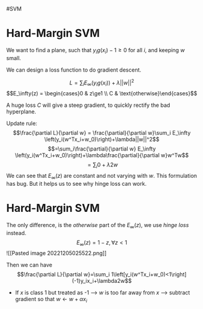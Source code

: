 #SVM 

# Hard-Margin SVM

We want to find a plane, such that $y_i g(x_i) -1 \ge 0$ for all $i$, and keeping $w$ small.

We can design a loss function to do gradient descent.

$$L = \sum_i E_\infty \left(y_ig(x_i)\right)+\lambda||w||^2$$
$$E_\infty(z) = \begin{cases}0 & z\ge1 \\ C & \text{otherwise}\end{cases}$$

A huge loss $C$ will give a steep gradient, to quickly rectify the bad hyperplane.

Update rule:
$$\frac{\partial L}{\partial w} = \frac{\partial}{\partial w}\sum_i E_\infty \left(y_i(w^Tx_i+w_0)\right)+\lambda||w||^2$$
$$=\sum_i\frac{\partial}{\partial w} E_\infty \left(y_i(w^Tx_i+w_0)\right)+\lambda\frac{\partial}{\partial w}w^Tw$$
$$=\sum_i 0+\lambda2w$$
We can see that $E_\infty(z)$ are constant and not varying with $w$. This formulation has bug. But it helps us to see why hinge loss can work.

# Hard-Margin SVM

The only difference, is the *otherwise* part of the $E_\infty(z)$, we use *hinge loss* instead.
$$E_\infty(z) = 1-z, \forall z < 1$$
![[Pasted image 20221205025522.png]]

Then we can have
$$\frac{\partial L}{\partial w}=\sum_i 1\left[y_i(w^Tx_i+w_0)<1\right](-1)y_ix_i+\lambda2w$$
- If $x$ is class 1 but treated as -1 --> $w$ is too far away from $x$ --> subtract gradient so that $w \leftarrow w + \alpha x_i$

